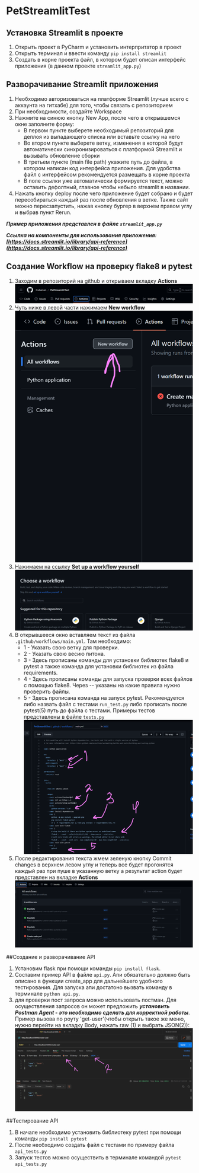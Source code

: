 # PetStreamlitTest
## Установка Streamlit в проекте
1) Открыть проект в PyCharm и установить интерпритатор в проект
2) Открыть терминал и ввести команду ```pip install streamlit```
3) Создать в корне проекта файл, в котором будет описан интерфейс приложения (в данном проекте ```streamlit_app.py```)
## Разворачивание Streamlit приложения
1) Необходимо авторизоваться на платформе Streamlit (лучше всего с аккаунта на гитхабе) для того, чтобы связать с репозиторием
2) При необходимости, создайте Workspace
3) Нажмите на синюю кнопку New App, после чего в открывшемся окне заполните форму:
   - В первом пункте выберете необходимый репозиторий для деплоя из выпадающего списка или вставьте ссылку на него
   - Во втором пункте выберете ветку, изменения в которой будут автоматически синхронизироваться с платформой Streamlit и вызывать обновление сборки
   - В третьем пункте (main file path) укажите путь до файла, в котором написан код интерфейса приложения. Для удобства файл с интерфейсом рекомендуется размещать в корне проекта
   - В поле ссылки уже автоматически формируется текст, можно оставить дефолтный, главное чтобы небыло streamlit в названии.
4) Нажать кнопку deploy после чего приложение будет собрано и будет пересобираться каждый раз после обновления в ветке. Также сайт можно пересзапустить, нажав кнопку бургер в верхнем правом углу и выбрав пункт Rerun.

_**Пример приложения представлен в файле ```streamlit_app.py```**_

_**Ссылка на компоненты для использования приложения: [https://docs.streamlit.io/library/api-reference](https://docs.streamlit.io/library/api-reference)**_

## Создание Workflow на проверку flake8 и pytest
1) Заходим в репозиторий на github и открываем вкладку **Actions**
![readme images/img.png](https://github.com/Cuberian/PetStreamlitTest/blob/main/readme%20images/img.png?raw=true)
2) Чуть ниже в левой части нажимаем **New workflow**
![readme images/img_new_workflow.png](https://github.com/Cuberian/PetStreamlitTest/blob/main/readme%20images/img_new_workflow.png?raw=true)
3) Нажимаем на ссылку **Set up a workflow yourself**
![readme images/img_setup_workflow.png](https://github.com/Cuberian/PetStreamlitTest/blob/main/readme%20images/img_setup_workflow.png?raw=true)
4) В открывшееся окно вставляем текст из файла `.github/workflows/main.yml`. 
Там необходимо:
   - 1 - Указать свою ветку для проверки.
   - 2 - Указать свою весию питона.
   - 3 - Здесь прописаны команды для установки библиотек flake8 и pytest а также команда для установки библиотек из файла requirements.
   - 4 - Здесь прописаны команды для запуска проверки всех файлов с помощью flake8. Через -- указаны на какие правила нужно проверить файлы.
   - 5 - Здесь прописана команда на запуск pytest. Рекомендуется либо назвать файл с тестами `run_test.py` либо прописать после pytest(5) путь до файла с тестами. Примеры тестов представлены в файле `tests.py`
![readme images/img_action_file.png](https://github.com/Cuberian/PetStreamlitTest/blob/main/readme%20images/img_action_file.png?raw=true)
5) После редактирования текста жмем зеленую кнопку Commit changes в верхнем левом углу и теперь все будет прогонятся каждый раз при пуше в указанную ветку а результат action будет представлен на вкладке **Actions**
![readme images/img_actions.png](https://github.com/Cuberian/PetStreamlitTest/blob/main/readme%20images/img_actions.png?raw=true)

##Создание и разворачивание API
1) Установим flask при помощи команды `pip install flask`.
2) Составим пример API в файле `api.py`. 
Апи обязательно должно быть описано в функции create_app для дальнейшего удобного тестирования. 
Для запуска апи достатоно вызвать команду в терминале `python api.py`.
3) для проверки пост запроса можно использовать постман. 
Для осуществления запросов он может предложить **_установить Postman Agent - это необходимо сделать для корректной работы_**.
Пример вызова по роуту 'get-user'(чтобы открыть такое же меню, нужно перейти на вкладку Body, нажать raw (1) и выбрать JSON(2)):
![readme images/img_actions.png](https://github.com/Cuberian/PetStreamlitTest/blob/main/readme%20images/img_make_api_request.png?raw=true)

##Тестирование API
1) В начале необходимо установить библиотеку pytest при помощи команды `pip install pytest`
2) После необходимо создать файл с тестами по примеру файла `api_tests.py`
3) Запуск тестов можно осуществить в терминале командой `pytest api_tests.py`
